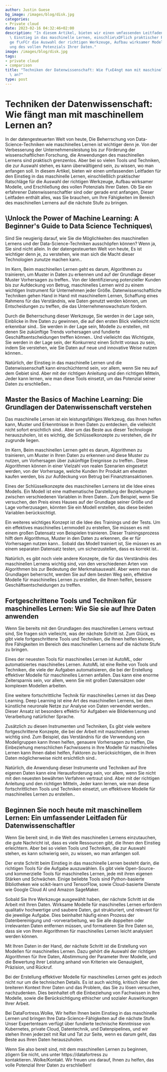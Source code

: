 ```yaml
---
author: Justin Guese
bg_image: /images/blog/disk.jpg
categories:
- Private cloud
date: 2023-02-16 04:32:46+02:00
description: "In diesem Artikel, bieten wir einen umfassenden Leitfaden f\xFCr den\
  \ Einstieg in das maschinelle Lernen, einschlie\xDFlich praktischer Ratschl\xE4\
  ge f\xFCr die Auswahl der richtigen Werkzeuge, Aufbau wirksamer Modelle, und Erschlie\xDF\
  ung des vollen Potenzials Ihrer Daten."
image: /images/blog/disk.jpg
tags:
- private cloud
- comparison
title: "Techniken der Datenwissenschaft: Wie f\xE4ngt man mit maschinellem Lernen\
  \ an?"
type: post
---
```



# Techniken der Datenwissenschaft: Wie fängt man mit maschinellem Lernen an?

In der datengesteuerten Welt von heute, Die Beherrschung von Data-Science-Techniken wie maschinelles Lernen ist wichtiger denn je. Von der Verbesserung der Unternehmensleistung bis zur Förderung der wissenschaftlichen Forschung, die Anwendungen des maschinellen Lernens sind praktisch grenzenlos. Aber bei so vielen Tools und Techniken, die zur Auswahl stehen, es kann überwältigend sein, zu wissen, wo man anfangen soll. In diesem Artikel, bieten wir einen umfassenden Leitfaden für den Einstieg in das maschinelle Lernen, einschließlich praktischer Ratschläge für die Auswahl der richtigen Werkzeuge, Aufbau wirksamer Modelle, und Erschließung des vollen Potenzials Ihrer Daten. Ob Sie ein erfahrener Datenwissenschaftler sind oder gerade erst anfangen, Dieser Leitfaden enthält alles, was Sie brauchen, um Ihre Fähigkeiten im Bereich des maschinellen Lernens auf die nächste Stufe zu bringen.

## \Unlock the Power of Machine Learning: A Beginner's Guide to Data Science Techniques\

Sind Sie neugierig darauf, wie Sie die Möglichkeiten des maschinellen Lernens und der Data-Science-Techniken ausschöpfen können? Wenn ja, Sie sind nicht allein. In der datengesteuerten Welt von heute, Es ist wichtiger denn je, zu verstehen, wie man sich die Macht dieser Technologien zunutze machen kann..

Im Kern, Beim maschinellen Lernen geht es darum, Algorithmen zu trainieren, um Muster in Daten zu erkennen und auf der Grundlage dieser Muster Vorhersagen zu treffen.. Von der Identifizierung potenzieller Kunden bis zur Aufdeckung von Betrug, maschinelles Lernen wird zu einem wichtigen Instrument für Unternehmen jeder Größe. Datenwissenschaftliche Techniken gehen Hand in Hand mit maschinellem Lernen, Schaffung eines Rahmens für das Verständnis, wie Daten genutzt werden können, um Entscheidungen zu treffen, die das Unternehmenswachstum fördern.

Durch die Beherrschung dieser Werkzeuge, Sie werden in der Lage sein, Einblicke in Ihre Daten zu gewinnen, die auf den ersten Blick vielleicht nicht erkennbar sind.. Sie werden in der Lage sein, Modelle zu erstellen, mit denen Sie zukünftige Trends vorhersagen und fundierte Geschäftsentscheidungen treffen können.. Und vielleicht das Wichtigste, Sie werden in der Lage sein, der Konkurrenz einen Schritt voraus zu sein, indem Sie verstehen, wie Sie Daten auf neue und innovative Weise nutzen können..

Natürlich, der Einstieg in das maschinelle Lernen und die Datenwissenschaft kann einschüchternd sein, vor allem, wenn Sie neu auf dem Gebiet sind. Aber mit der richtigen Anleitung und den richtigen Mitteln, Jeder kann lernen, wie man diese Tools einsetzt, um das Potenzial seiner Daten zu erschließen..

## Master the Basics of Machine Learning: Die Grundlagen der Datenwissenschaft verstehen

Das maschinelle Lernen ist ein leistungsfähiges Werkzeug, das Ihnen helfen kann, Muster und Erkenntnisse in Ihren Daten zu entdecken, die vielleicht nicht sofort ersichtlich sind.. Aber um das Beste aus dieser Technologie herauszuholen, ist es wichtig, die Schlüsselkonzepte zu verstehen, die ihr zugrunde liegen.

Im Kern, Beim maschinellen Lernen geht es darum, Algorithmen zu trainieren, um Muster in Ihren Daten zu erkennen und diese Muster zu nutzen, um Vorhersagen über zukünftige Ereignisse zu treffen.. Diese Algorithmen können in einer Vielzahl von realen Szenarien eingesetzt werden, von der Vorhersage, welche Kunden Ihr Produkt am ehesten kaufen werden, bis zur Aufdeckung von Betrug bei Finanztransaktionen.

Eines der Schlüsselkonzepte des maschinellen Lernens ist die Idee eines Modells. Ein Modell ist eine mathematische Darstellung der Beziehungen zwischen verschiedenen Variablen in Ihren Daten.. Zum Beispiel, wenn Sie versuchen, den Preis eines Hauses auf der Grundlage seiner Größe und Lage vorherzusagen, könnten Sie ein Modell erstellen, das diese beiden Variablen berücksichtigt.

Ein weiteres wichtiges Konzept ist die Idee des Trainings und der Tests. Um ein effektives maschinelles Lernmodell zu erstellen, Sie müssen es mit einem großen Datensatz von Beispielen trainieren. Dieser Trainingsprozess hilft dem Algorithmus, Muster in den Daten zu erkennen, die er für Vorhersagen nutzen kann.. Sobald das Modell trainiert ist, Sie müssen es an einem separaten Datensatz testen, um sicherzustellen, dass es korrekt ist..

Natürlich, es gibt noch viele andere Konzepte, die für das Verständnis des maschinellen Lernens wichtig sind, von den verschiedenen Arten von Algorithmen bis zur Bedeutung der Merkmalsauswahl. Aber wenn man die Grundlagen beherrscht, werden Sie auf dem besten Weg sein, effektive Modelle für maschinelles Lernen zu erstellen, die Ihnen helfen, bessere Geschäftsentscheidungen zu treffen.

## Fortgeschrittene Tools und Techniken für maschinelles Lernen: Wie Sie sie auf Ihre Daten anwenden

Wenn Sie bereits mit den Grundlagen des maschinellen Lernens vertraut sind, Sie fragen sich vielleicht, was der nächste Schritt ist. Zum Glück, es gibt viele fortgeschrittene Tools und Techniken, die Ihnen helfen können, Ihre Fähigkeiten im Bereich des maschinellen Lernens auf die nächste Stufe zu bringen.

Eines der neuesten Tools für maschinelles Lernen ist AutoML, oder automatisiertes maschinelles Lernen. AutoML ist eine Reihe von Tools und Techniken, die viele der Aufgaben automatisieren, die bei der Erstellung effektiver Modelle für maschinelles Lernen anfallen. Das kann eine enorme Zeitersparnis sein, vor allem, wenn Sie mit großen Datensätzen oder komplexen Modellen arbeiten.

Eine weitere fortschrittliche Technik für maschinelles Lernen ist das Deep Learning. Deep Learning ist eine Art des maschinellen Lernens, bei dem künstliche neuronale Netze zur Analyse von Daten verwendet werden.. Dieser Ansatz ist besonders effektiv für Aufgaben wie Bilderkennung und Verarbeitung natürlicher Sprache.

Zusätzlich zu diesen Instrumenten und Techniken, Es gibt viele weitere fortgeschrittene Konzepte, die bei der Arbeit mit maschinellem Lernen wichtig sind. Zum Beispiel, das Verständnis für die Verwendung von Modellgruppen kann Ihnen helfen, genauere Vorhersagen zu treffen, Die Einbeziehung menschlichen Fachwissens in Ihre Modelle für maschinelles Lernen kann Ihnen dabei helfen, Faktoren zu berücksichtigen, die in Ihren Daten möglicherweise nicht ersichtlich sind..

Natürlich, die Anwendung dieser Instrumente und Techniken auf Ihre eigenen Daten kann eine Herausforderung sein, vor allem, wenn Sie nicht mit den neuesten bewährten Verfahren vertraut sind. Aber mit der richtigen Anleitung und den richtigen Mitteln, Jeder kann lernen, wie man diese fortschrittlichen Tools und Techniken einsetzt, um effektivere Modelle für maschinelles Lernen zu erstellen..

## Beginnen Sie noch heute mit maschinellem Lernen: Ein umfassender Leitfaden für Datenwissenschaftler

Wenn Sie bereit sind, in die Welt des maschinellen Lernens einzutauchen, die gute Nachricht ist, dass es viele Ressourcen gibt, die Ihnen den Einstieg erleichtern. Aber bei so vielen Tools und Techniken, die zur Auswahl stehen, es kann schwierig sein, zu wissen, wo man anfangen soll.

Der erste Schritt beim Einstieg in das maschinelle Lernen besteht darin, die richtigen Tools für die Aufgabe auszuwählen. Es gibt viele Open-Source- und kommerzielle Tools für maschinelles Lernen, jede mit ihren eigenen Stärken und Schwächen. Einige beliebte Tools sind Python-basierte Bibliotheken wie scikit-learn und TensorFlow, sowie Cloud-basierte Dienste wie Google Cloud AI und Amazon SageMaker.

Sobald Sie Ihre Werkzeuge ausgewählt haben, der nächste Schritt ist die Arbeit mit Ihren Daten. Wirksame Modelle für maschinelles Lernen erfordern qualitativ hochwertige und saubere Daten, gut strukturiert, und relevant für die jeweilige Aufgabe. Dies beinhaltet häufig einen Prozess der Datenbereinigung und -vorverarbeitung, wo Sie alle doppelten oder irrelevanten Daten entfernen müssen, und formatieren Sie Ihre Daten so, dass sie von Ihren Algorithmen für maschinelles Lernen leicht analysiert werden können.

Mit Ihren Daten in der Hand, der nächste Schritt ist die Erstellung von Modellen für maschinelles Lernen. Dazu gehört die Auswahl der richtigen Algorithmen für Ihre Daten, Abstimmung der Parameter Ihrer Modelle, und die Bewertung ihrer Leistung anhand von Kriterien wie Genauigkeit, Präzision, und Rückruf.

Bei der Erstellung effektiver Modelle für maschinelles Lernen geht es jedoch nicht nur um die technischen Details. Es ist auch wichtig, kritisch über den breiteren Kontext Ihrer Daten und das Problem, das Sie zu lösen versuchen, nachzudenken. Dies beinhaltet oft die Einbeziehung von Fachwissen in Ihre Modelle, sowie die Berücksichtigung ethischer und sozialer Auswirkungen Ihrer Arbeit.

Bei DataFortress.Wolke, Wir helfen Ihnen beim Einstieg in das maschinelle Lernen und bringen Ihre Data-Science-Fähigkeiten auf die nächste Stufe. Unser Expertenteam verfügt über fundierte technische Kenntnisse von Kubernetes, private Cloud, Datentechnik, und Datenpipelines, und wir stehen Ihnen jederzeit mit Rat und Tat zur Seite, wenn es darum geht, das Beste aus Ihren Daten herauszuholen.

Wenn Sie also bereit sind, mit dem maschinellen Lernen zu beginnen, zögern Sie nicht, uns unter https://datafortress zu kontaktieren..Wolke/Kontakt. Wir freuen uns darauf, Ihnen zu helfen, das volle Potenzial Ihrer Daten zu erschließen!
